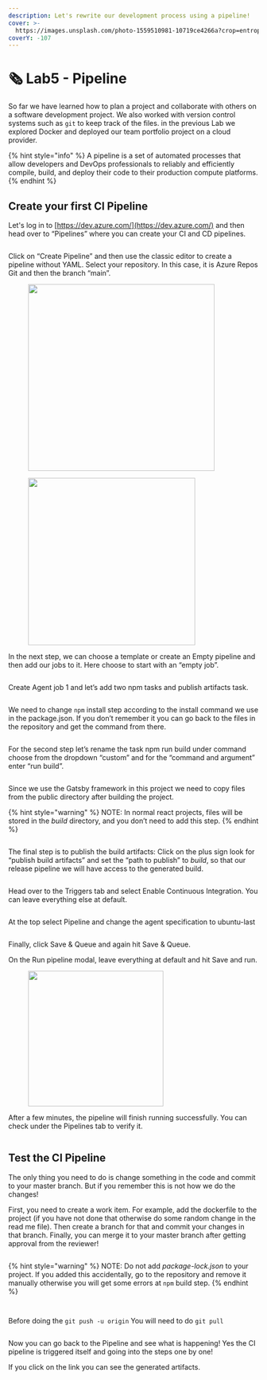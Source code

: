 ```yaml
---
description: Let's rewrite our development process using a pipeline!
cover: >-
  https://images.unsplash.com/photo-1559510981-10719ce4266a?crop=entropy&cs=srgb&fm=jpg&ixid=M3wxOTcwMjR8MHwxfHNlYXJjaHwzfHxwaXBlbGluZXxlbnwwfHx8fDE2OTI5OTE5MTR8MA&ixlib=rb-4.0.3&q=85
coverY: -107
---
```


# 🗞 Lab5 - Pipeline

So far we have learned how to plan a project and collaborate with others on a software development project. We also worked with version control systems such as `git` to keep track of the files. in the previous Lab we explored Docker and deployed our team portfolio project on a cloud provider.

{% hint style="info" %}
A pipeline is a set of automated processes that allow developers and DevOps professionals to reliably and efficiently compile, build, and deploy their code to their production compute platforms.
{% endhint %}

&#x20;

## Create your first CI Pipeline

Let's log in to [https://dev.azure.com/](https://dev.azure.com/) and then head over to “Pipelines” where you can create your CI and CD pipelines.

<figure><img src="../.gitbook/assets/image (39) (1).png" alt=""><figcaption></figcaption></figure>

Click on “Create Pipeline” and then use the classic editor to create a pipeline without YAML. Select your repository. In this case, it is Azure Repos Git and then the branch “main”.

&#x20;

<figure><img src="../.gitbook/assets/image (1) (1) (1).png" alt="" width="375"><figcaption></figcaption></figure>

<figure><img src="../.gitbook/assets/image (2) (1) (1).png" alt="" width="336"><figcaption></figcaption></figure>

In the next step, we can choose a template or create an Empty pipeline and then add our jobs to it. Here choose to start with an “empty job”.

&#x20;

<figure><img src="../.gitbook/assets/image (3) (1) (1).png" alt=""><figcaption></figcaption></figure>

&#x20;

Create Agent job 1 and let’s add two npm tasks and publish artifacts task.

&#x20;

<figure><img src="../.gitbook/assets/image (4) (1) (1).png" alt=""><figcaption></figcaption></figure>

We need to change `npm` install step according to the install command we use in the package.json. If you don’t remember it you can go back to the files in the repository and get the command from there.

<figure><img src="../.gitbook/assets/image (5) (1) (1).png" alt=""><figcaption></figcaption></figure>

For the second step let’s rename the task npm run build under command choose from the dropdown “custom” and for the “command and argument” enter “run build”.

&#x20;

<figure><img src="../.gitbook/assets/image (6) (1) (1).png" alt=""><figcaption></figcaption></figure>

Since we use the Gatsby framework in this project we need to copy files from the public directory after building the project.

&#x20;

{% hint style="warning" %}
NOTE: In normal react projects, files will be stored in the _build_ directory, and you don’t need to add this step.
{% endhint %}



<figure><img src="../.gitbook/assets/image (7) (1) (1).png" alt=""><figcaption></figcaption></figure>

The final step is to publish the build artifacts: Click on the plus sign look for “publish build artifacts” and set the “path to publish” to _build_, so that our release pipeline we will have access to the generated build.

&#x20;

<figure><img src="../.gitbook/assets/image (8) (1) (1).png" alt=""><figcaption></figcaption></figure>

Head over to the Triggers tab and select Enable Continuous Integration. You can leave everything else at default.

&#x20;

<figure><img src="../.gitbook/assets/image (9) (1) (1).png" alt=""><figcaption></figcaption></figure>

At the top select Pipeline and change the agent specification to ubuntu-last

&#x20;

<figure><img src="../.gitbook/assets/image (10) (1) (1).png" alt=""><figcaption></figcaption></figure>

Finally, click Save & Queue and again hit Save & Queue.

&#x20;

On the Run pipeline modal, leave everything at default and hit Save and run.

<figure><img src="../.gitbook/assets/image (11) (1) (1).png" alt="" width="272"><figcaption></figcaption></figure>



After a few minutes, the pipeline will finish running successfully. You can check under the Pipelines tab to verify it.

<figure><img src="../.gitbook/assets/image (12) (1) (1).png" alt=""><figcaption></figcaption></figure>

&#x20;

## Test the CI Pipeline



The only thing you need to do is change something in the code and commit to your master branch. But if you remember this is not how we do the changes!

First, you need to create a work item. For example, add the dockerfile to the project (if you have not done that otherwise do some random change in the read me file). Then create a branch for that and commit your changes in that branch. Finally, you can merge it to your master branch after getting approval from the reviewer!

<figure><img src="../.gitbook/assets/image (13) (1) (1).png" alt=""><figcaption></figcaption></figure>

{% hint style="warning" %}
NOTE: Do not add _package-lock.json_ to your project. If you added this accidentally, go to the repository and remove it manually otherwise you will get some errors at `npm` build step.
{% endhint %}

<figure><img src="../.gitbook/assets/image (14) (1) (1).png" alt=""><figcaption></figcaption></figure>

&#x20;

<figure><img src="../.gitbook/assets/image (15) (1) (1).png" alt=""><figcaption></figcaption></figure>



Before doing the `git push -u origin` You will need to do `git pull`

<figure><img src="../.gitbook/assets/image (16) (1) (1).png" alt=""><figcaption></figcaption></figure>

Now you can go back to the Pipeline and see what is happening! Yes the CI pipeline is triggered itself and going into the steps one by one!

If you click on the link you can see the generated artifacts.

<figure><img src="../.gitbook/assets/image (17) (1) (1).png" alt=""><figcaption></figcaption></figure>

&#x20;

<figure><img src="../.gitbook/assets/image (18) (1) (1).png" alt=""><figcaption></figcaption></figure>

&#x20;

